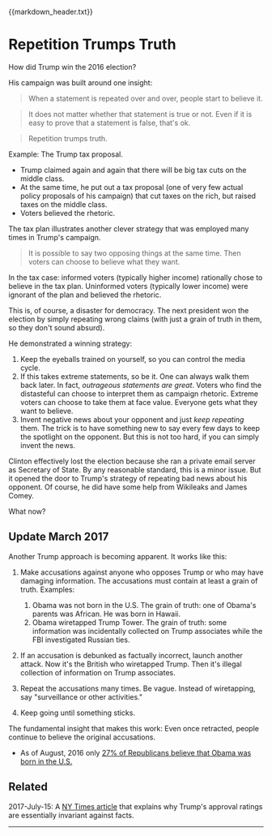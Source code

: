 {{markdown_header.txt}}


# Repetition Trumps Truth #

How did Trump win the 2016 election?

His campaign was built around one insight:

> When a statement is repeated over and over, people start to believe it. 

> It does not matter whether that statement is true or not. Even if it is easy to prove that a statement is false, that's ok.

> Repetition trumps truth.

Example: The Trump tax proposal.

* Trump claimed again and again that there will be big tax cuts on the middle class. 
* At the same time, he put out a tax proposal (one of very few actual policy proposals of his campaign) that cut taxes on the rich, but raised taxes on the middle class.
* Voters believed the rhetoric.

The tax plan illustrates another clever strategy that was employed many times in Trump's campaign.

> It is possible to say two opposing things at the same time. Then voters can choose to believe what they want.

In the tax case: informed voters (typically higher income) rationally chose to believe in the tax plan. Uninformed voters (typically lower income) were ignorant of the plan and believed the rhetoric.

This is, of course, a disaster for democracy. The next president won the election by simply repeating wrong claims (with just a grain of truth in them, so they don't sound absurd). 

He demonstrated a winning strategy:

1. Keep the eyeballs trained on yourself, so you can control the media cycle. 
2. If this takes extreme statements, so be it. One can always walk them back later. In fact, *outrageous statements are great*. Voters who find the distasteful can choose to interpret them as campaign rhetoric. Extreme voters can choose to take them at face value. Everyone gets what they want to believe.
2. Invent negative news about your opponent and just *keep repeating* them. The trick is to have something new to say every few days to keep the spotlight on the opponent. But this is not too hard, if you can simply invent the news.

Clinton effectively lost the election because she ran a private email server as Secretary of State. By any reasonable standard, this is a minor issue. But it opened the door to Trump's strategy of repeating bad news about his opponent. Of course, he did have some help from Wikileaks and James Comey.

What now?

## Update March 2017 ##

Another Trump approach is becoming apparent. It works like this:

1. Make accusations against anyone who opposes Trump or who may have damaging information. The accusations must contain at least a grain of truth. Examples: 
	1. Obama was not born in the U.S. The grain of truth: one of Obama's parents was African. He was born in Hawaii.
	2. Obama wiretapped Trump Tower. The grain of truth: some information was incidentally collected on Trump associates while the FBI investigated Russian ties.

2. If an accusation is debunked as factually incorrect, launch another attack. Now it's the British who wiretapped Trump. Then it's illegal collection of information on Trump associates.

3. Repeat the accusations many times. Be vague. Instead of wiretapping, say "surveillance or other activities."

4. Keep going until something sticks.

The fundamental insight that makes this work: Even once retracted, people continue to believe the original accusations. 

* As of August, 2016 only [27% of Republicans believe that Obama was born in the U.S.](http://www.nbcnews.com/politics/2016-election/poll-persistent-partisan-divide-over-birther-question-n627446)

## Related ##

2017-July-15: A [NY Times article](https://www.nytimes.com/2017/07/15/opinion/sunday/no-one-cares-about-russia-in-the-world-breitbart-made.html?action=click&pgtype=Homepage&clickSource=story-heading&module=opinion-c-col-left-region&region=opinion-c-col-left-region&WT.nav=opinion-c-col-left-region&_r=0) that explains why Trump's approval ratings are essentially invariant against facts.

-----------